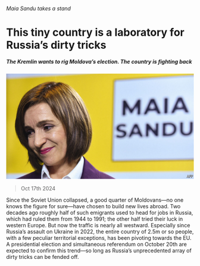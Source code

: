 ###### Maia Sandu takes a stand

# This tiny country is a laboratory for Russia’s dirty tricks 

##### The Kremlin wants to rig Moldova’s election. The country is fighting back 

![image](images/20241019_EUP003.jpg) 

> Oct 17th 2024 

Since the Soviet Union collapsed, a good quarter of Moldovans—no one knows the figure for sure—have chosen to build new lives abroad. Two decades ago roughly half of such emigrants used to head for jobs in Russia, which had ruled them from 1944 to 1991; the other half tried their luck in western Europe. But now the traffic is nearly all westward. Especially since Russia’s assault on Ukraine in 2022, the entire country of 2.5m or so people, with a few peculiar territorial exceptions, has been pivoting towards the EU. A presidential election and simultaneous referendum on October 20th are expected to confirm this trend—so long as Russia’s unprecedented array of dirty tricks can be fended off.

